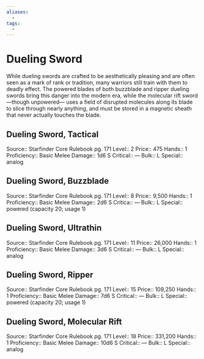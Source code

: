 ```yaml
---
aliases:
  - 
tags:
  - 
---
```

# Dueling Sword
While dueling swords are crafted to be aesthetically pleasing and are often seen as a mark of rank or tradition, many warriors still train with them to deadly effect. The powered blades of both buzzblade and ripper dueling swords bring this danger into the modern era, while the molecular rift sword—though unpowered— uses a field of disrupted molecules along its blade to slice through nearly anything, and must be stored in a magnetic sheath that never actually touches the blade.

## Dueling Sword, Tactical
Source:: Starfinder Core Rulebook pg. 171
Level:: 2 
Price:: 475
Hands:: 1 
Proficiency:: Basic Melee
Damage:: 1d6 S
Critical:: —
Bulk:: L
Special:: analog

## Dueling Sword, Buzzblade
Source:: Starfinder Core Rulebook pg. 171
Level:: 8
Price:: 9,500
Hands:: 1
Proficiency:: Basic Melee
Damage:: 2d6 S
Critica:: —
Bulk:: L
Special:: powered (capacity 20; usage 1)

## Dueling Sword, Ultrathin
Source:: Starfinder Core Rulebook pg. 171
Level:: 11
Price:: 26,000
Hands:: 1
Proficiency:: Basic Melee
Damage:: 3d6 S
Critical:: —
Bulk:: L
Special:: analog

## Dueling Sword, Ripper
Source:: Starfinder Core Rulebook pg. 171
Level:: 15
Price:: 109,250
Hands:: 1
Proficiency:: Basic Melee
Damage:: 7d6 S
Critical:: —
Bulk:: L
Special:: powered (capacity 20; usage 1)

## Dueling Sword, Molecular Rift
Source:: Starfinder Core Rulebook pg. 171
Level:: 18
Price:: 331,200
Hands:: 1
Proficiency:: Basic Melee
Damage:: 10d6 S
Critical:: —
Bulk:: L
Special:: analog